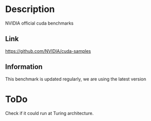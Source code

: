 # Description
NVIDIA official cuda benchmarks

## Link 
https://github.com/NVIDIA/cuda-samples

## Information
This benchmark is updated regularly, we are using the latest version 

# ToDo
Check if it could run at Turing architecture.